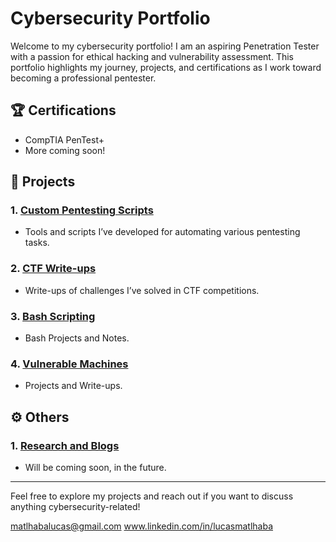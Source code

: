 # Cybersecurity Portfolio

Welcome to my cybersecurity portfolio! I am an aspiring Penetration Tester with a passion for ethical hacking and vulnerability assessment. This portfolio highlights my journey, projects, and certifications as I work toward becoming a professional pentester.

## 🏆 **Certifications**
- CompTIA PenTest+
- More coming soon!

## 🔨 **Projects**

### 1. [Custom Pentesting Scripts](https://github.com/yourusername/Pentesting_Scripts)
- Tools and scripts I’ve developed for automating various pentesting tasks.

### 2. [CTF Write-ups](https://github.com/yourusername/CTF_Writeups)
- Write-ups of challenges I’ve solved in CTF competitions.

### 3. [Bash Scripting](https://github.com/yourusername/CTF_Writeups)
- Bash Projects and Notes.

### 4. [Vulnerable Machines](https://github.com/yourusername/Cybersec_Research)
- Projects and Write-ups.

## ⚙️ **Others**

### 1. [Research and Blogs](https://github.com/yourusername/Cybersec_Research)
- Will be coming soon, in the future.

---

Feel free to explore my projects and reach out if you want to discuss anything cybersecurity-related!

matlhabalucas@gmail.com
www.linkedin.com/in/lucasmatlhaba

